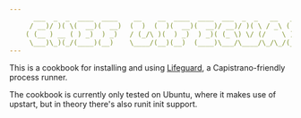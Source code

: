 ```yaml
---
      ___  _  _  ____  ____    __    __  ____  ____  ___  _  _   __   ____  ____
     / __)/ )( \(  __)(  __)  (  )  (  )(  __)(  __)/ __)/ )( \ / _\ (  _ \(    \
    ( (__ ) __ ( ) _)  ) _)   / (_/\ )(  ) _)  ) _)( (_ \) \/ (/    \ )   / ) D (
     \___)\_)(_/(____)(__)    \____/(__)(__)  (____)\___/\____/\_/\_/(__\_)(____/
---
```


This is a cookbook for installing and using [Lifeguard](http://github.com/emcien/lifeguard),
a Capistrano-friendly process runner.

The cookbook is currently only tested on Ubuntu, where it makes use of upstart, but in
theory there's also runit init support.